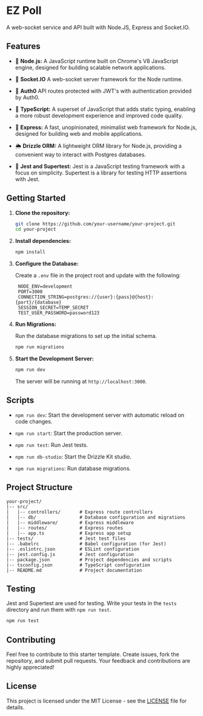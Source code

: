 # EZ Poll

A web-socket service and API built with Node.JS, Express and Socket.IO.

## Features

- 🏃 **Node.js:** A JavaScript runtime built on Chrome's V8 JavaScript engine, designed for building scalable network applications.

- 🔌 **Socket.IO** A web-socket server framework for the Node runtime.

- 🔐 **Auth0** API routes protected with JWT's with authentication provided by Auth0.

- 🥽 **TypeScript:** A superset of JavaScript that adds static typing, enabling a more robust development experience and improved code quality.

- 🍔 **Express:** A fast, unopinionated, minimalist web framework for Node.js, designed for building web and mobile applications.

- 🌦️ **Drizzle ORM:** A lightweight ORM library for Node.js, providing a convenient way to interact with Postgres databases.

- 🤡 **Jest and Supertest:** Jest is a JavaScript testing framework with a focus on simplicity. Supertest is a library for testing HTTP assertions with Jest.

## Getting Started

1. **Clone the repository:**

   ```bash
   git clone https://github.com/your-username/your-project.git
   cd your-project
   ```

2. **Install dependencies:**

   ```bash
   npm install
   ```

3. **Configure the Database:**

   Create a `.env` file in the project root and update with the following:

   ```.env
    NODE_ENV=development
    PORT=3000
    CONNECTION_STRING=postgres://{user}:{pass}@{host}:{port}/{database}
    SESSION_SECRET=TEMP_SECRET
    TEST_USER_PASSWORD=password123
   ```

4. **Run Migrations:**

   Run the database migrations to set up the initial schema.

   ```bash
   npm run migrations
   ```

5. **Start the Development Server:**

   ```bash
   npm run dev
   ```

   The server will be running at `http://localhost:3000`.


## Scripts

- `npm run dev`: Start the development server with automatic reload on code changes.

- `npm run start`: Start the production server.

- `npm run test`: Run Jest tests.

- `npm run db-studio`: Start the Drizzle Kit studio.

- `npm run migrations`: Run database migrations.

## Project Structure

```
your-project/
|-- src/
|   |-- controllers/       # Express route controllers
|   |-- db/                # Database configuration and migrations
|   |-- middleware/        # Express middleware
|   |-- routes/            # Express routes
|   |-- app.ts             # Express app setup
|-- tests/                 # Jest test files
|-- .babelrc               # Babel configuration (for Jest)
|-- .eslintrc.json         # ESLint configuration
|-- jest.config.js         # Jest configuration
|-- package.json           # Project dependencies and scripts
|-- tsconfig.json          # TypeScript configuration
|-- README.md              # Project documentation
```

## Testing

Jest and Supertest are used for testing. Write your tests in the `tests` directory and run them with `npm run test`.

```bash
npm run test
```

## Contributing

Feel free to contribute to this starter template. Create issues, fork the repository, and submit pull requests. Your feedback and contributions are highly appreciated!

## License

This project is licensed under the MIT License - see the [LICENSE](LICENSE) file for details.

